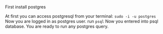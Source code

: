 First install postgres

At first you can access postgresql from your terminal:
`sudo -i -u postgres`
Now you are logged in as postgres user.
run
`psql`
Now you entered into psql database. You are ready to run any postgres query.
